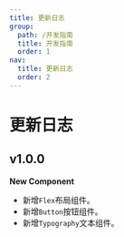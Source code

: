 ```yaml
---
title: 更新日志
group:
  path: /开发指南
  title: 开发指南
  order: 1
nav:
  title: 更新日志
  order: 2
---
```


# 更新日志

## v1.0.0

**New Component**

- 新增`Flex`布局组件。
- 新增`Button`按钮组件。
- 新增`Typography`文本组件。
